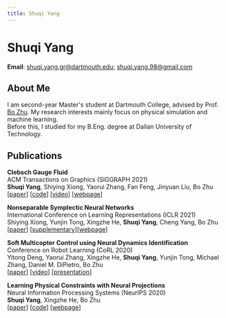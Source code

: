 ```yaml
---
title: Shuqi Yang
--- 
```


# Shuqi Yang
**Email**: shuqi.yang.gr@dartmouth.edu; shuqi.yang.98@gmail.com

## About Me
I am second-year Master's student at Dartmouth College, advised by Prof. [Bo Zhu](https://www.cs.dartmouth.edu/~bozhu/). My research interests mainly focus on physical simulation and machine learning.   
Before this, I studied for my B.Eng. degree at Dalian University of Technology.


## Publications


<!-- <img src="img/clebsch.jpeg" align="left" width="30%" style="margin: 0% 5% 2.5% 0%"> -->

**Clebsch Gauge Fluid**  
ACM Transactions on Graphics (SIGGRAPH 2021)  
**Shuqi Yang**, Shiying Xiong, Yaorui Zhang, Fan Feng, Jinyuan Liu, Bo Zhu   
[[paper](https://www.cs.dartmouth.edu/~bozhu/papers/clebsch_gauge_fluid.pdf)] [<a href="https://y-sq.github.io/proj/clebsch_gauge_fluid/res/code.zip" download="code.zip">code</a>] [[video](https://www.youtube.com/watch?v=QF_XGzrJfa8)] [[webpage](https://y-sq.github.io/proj/clebsch_gauge_fluid/)]


<!-- <img src="img/NSSNN.png" align="left" width="30%" style="margin: 0% 5% 2.5% 0%"> -->

**Nonseparable Symplectic Neural Networks**  
International Conference on Learning Representations (ICLR 2021)  
Shiying Xiong, Yunjin Tong, Xingzhe He, **Shuqi Yang**, Cheng Yang, Bo Zhu  
[[paper](https://arxiv.org/pdf/2010.12636.pdf)] [[supplementary](https://openreview.net/attachment?id=B5VvQrI49Pa&name=supplementary_material)][[webpage](https://shiyingxiong.github.io/proj/NSSNN/NSSNN)]


<!-- <img src="img/soft_drone.png" align="left" width="30%" style="margin: 0% 5% 2.5% 0%"> -->

**Soft Multicopter Control using Neural Dynamics Identification**  
Conference on Robot Learning (CoRL 2020)  
Yitong Deng, Yaorui Zhang, Xingzhe He, **Shuqi Yang**, Yunjin Tong, Michael Zhang, Daniel M. DiPietro, Bo Zhu    
[[paper](https://arxiv.org/pdf/2008.07689.pdf)] [[video](https://www.youtube.com/watch?v=DjQq3i53W8k)] [[presentation](https://corlconf.github.io/paper_396/)]


<!-- <img src="img/neural_proj.png" align="left" width="30%" style="margin: 0% 5% 2.5% 0%"> -->

**Learning Physical Constraints with Neural Projections**  
Neural Information Processing Systems (NeurIPS 2020)  
**Shuqi Yang**, Xingzhe He, Bo Zhu  
[[paper](https://arxiv.org/abs/2006.12745)] [[code](https://github.com/y-sq/neural_proj)] [[webpage](https://y-sq.github.io/proj/neural_proj/)]
